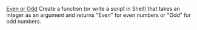 [Even or Odd](https://www.codewars.com/kata/53da3dbb4a5168369a0000fe)
Create a function (or write a script in Shell) that takes an integer as an argument and returns "Even" for even numbers or "Odd" for odd numbers.